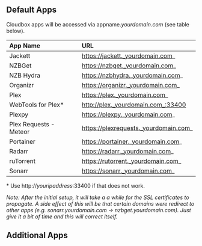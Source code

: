 ## Default Apps

Cloudbox apps will be accessed via appname._yourdomain.com_ (see table below).

| **App  Name**          | **URL**                               |
|:---------------------- |:------------------------------------- |
| Jackett                | https://jackett._yourdomain.com_      |
| NZBGet                 | https://nzbget._yourdomain.com_       |
| NZB Hydra              | https://nzbhydra._yourdomain.com_     |
| Organizr               | https://organizr._yourdomain.com_     |
| Plex                   | https://plex._yourdomain.com_         |
| WebTools for Plex*     | http://plex._yourdomain.com_:33400    | 
| Plexpy                 | https://plexpy._yourdomain.com_       |
| Plex Requests - Meteor | https://plexrequests._yourdomain.com_ |
| Portainer              | https://portainer._yourdomain.com_    |
| Radarr                 | https://radarr._yourdomain.com_       |
| ruTorrent              | https://rutorrent._yourdomain.com_    |
| Sonarr                 | https://sonarr._yourdomain.com_       |

\* Use http://_youripaddress_:33400 if that does not work. 


_Note: After the initial setup, it will take a a while for the SSL certificates to propagate. A side effect of this will be that certain domains were redirect to other apps (e.g. sonarr.yourdomain.com -> nzbget.yourdomain.com). Just give it a bit of time and this will correct itself._


## Additional Apps